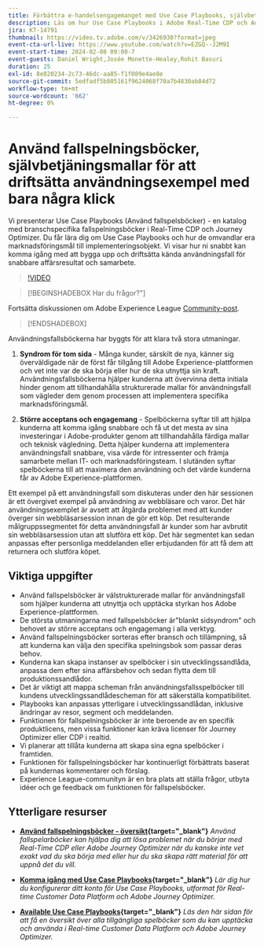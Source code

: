 ```yaml
---
title: Förbättra e-handelsengagemanget med Use Case Playbooks, självbetjäningsmallar för att driftsätta e-handelsanvändningsfall med bara några klick
description: Läs om hur Use Case Playbooks i Adobe Real-Time CDP och Adobe Journey Optimizer enkelt kan driftsättas och frigöra potentialen för e-handel.
jira: KT-14791
thumbnail: https://video.tv.adobe.com/v/3426930?format=jpeg
event-cta-url-live: https://www.youtube.com/watch?v=EZGQ--J2M9I
event-start-time: 2024-02-08 09:00-7
event-guests: Daniel Wright,Josée Monette-Healey,Rohit Basuri
duration: 25
exl-id: 8e820234-2c73-46dc-aa85-f1f089e4ae8e
source-git-commit: 5edfadf5b805161f9624068f70a7b4830ab84d72
workflow-type: tm+mt
source-wordcount: '662'
ht-degree: 0%

---
```


# Använd fallspelningsböcker, självbetjäningsmallar för att driftsätta användningsexempel med bara några klick

Vi presenterar Use Case Playbooks (Använd fallspelsböcker) - en katalog med branschspecifika fallspelningsböcker i Real-Time CDP och Journey Optimizer. Du får lära dig om Use Case Playbooks och hur de omvandlar era marknadsföringsmål till implementeringsobjekt. Vi visar hur ni snabbt kan komma igång med att bygga upp och driftsätta kända användningsfall för snabbare affärsresultat och samarbete.

>[!VIDEO](https://video.tv.adobe.com/v/3426930/?quality=12&learn=on)

>[!BEGINSHADEBOX Har du frågor?&quot;]

Fortsätta diskussionen om Adobe Experience League [Community-post](https://experienceleaguecommunities.adobe.com/t5/adobe-experience-platform/experience-league-live-post-session-discussion-use-case/m-p/651643#M488).

>[!ENDSHADEBOX]

Användningsfallsböckerna har byggts för att klara två stora utmaningar.

1. **Syndrom för tom sida** - Många kunder, särskilt de nya, känner sig överväldigade när de först får tillgång till Adobe Experience-plattformen och vet inte var de ska börja eller hur de ska utnyttja sin kraft. Användningsfallsböckerna hjälper kunderna att övervinna detta initiala hinder genom att tillhandahålla strukturerade mallar för användningsfall som vägleder dem genom processen att implementera specifika marknadsföringsmål.

1. **Större acceptans och engagemang** - Spelböckerna syftar till att hjälpa kunderna att komma igång snabbare och få ut det mesta av sina investeringar i Adobe-produkter genom att tillhandahålla färdiga mallar och teknisk vägledning.  Detta hjälper kunderna att implementera användningsfall snabbare, visa värde för intressenter och främja samarbete mellan IT- och marknadsföringsteam.  I slutänden syftar spelböckerna till att maximera den användning och det värde kunderna får av Adobe Experience-plattformen.

Ett exempel på ett användningsfall som diskuteras under den här sessionen är ett övergivet exempel på användning av webbläsare och varor. Det här användningsexemplet är avsett att åtgärda problemet med att kunder överger sin webbläsarsession innan de gör ett köp. Det resulterande målgruppssegmentet för detta användningsfall är kunder som har avbrutit sin webbläsarsession utan att slutföra ett köp. Det här segmentet kan sedan anpassas efter personliga meddelanden eller erbjudanden för att få dem att returnera och slutföra köpet.

## Viktiga uppgifter

* Använd fallspelsböcker är välstrukturerade mallar för användningsfall som hjälper kunderna att utnyttja och upptäcka styrkan hos Adobe Experience-plattformen.
* De största utmaningarna med fallspelsböcker är&quot;blankt sidsyndrom&quot; och behovet av större acceptans och engagemang i alla verktyg.
* Använd fallspelningsböcker sorteras efter bransch och tillämpning, så att kunderna kan välja den specifika spelningsbok som passar deras behov.
* Kunderna kan skapa instanser av spelböcker i sin utvecklingssandlåda, anpassa dem efter sina affärsbehov och sedan flytta dem till produktionssandlådor.
* Det är viktigt att mappa scheman från användningsfallsspelböcker till kundens utvecklingssandlådescheman för att säkerställa kompatibilitet.
* Playbooks kan anpassas ytterligare i utvecklingssandlådan, inklusive ändringar av resor, segment och meddelanden.
* Funktionen för fallspelningsböcker är inte beroende av en specifik produktlicens, men vissa funktioner kan kräva licenser för Journey Optimizer eller CDP i realtid.
* Vi planerar att tillåta kunderna att skapa sina egna spelböcker i framtiden.
* Funktionen för fallspelningsböcker har kontinuerligt förbättrats baserat på kundernas kommentarer och förslag.
* Experience League-communityn är en bra plats att ställa frågor, utbyta idéer och ge feedback om funktionen för fallspelsböcker.

## Ytterligare resurser

* **[Använd fallspelningsböcker - översikt](https://experienceleague.adobe.com/docs/experience-platform/use-case-playbooks/playbooks/overview.html){target="_blank"}**
  *Använd fallspelarböcker kan hjälpa dig att lösa problemet när du börjar med Real-Time CDP eller Adobe Journey Optimizer när du kanske inte vet exakt vad du ska börja med eller hur du ska skapa rätt material för att uppnå det du vill.*

* **[Komma igång med Use Case Playbooks](https://experienceleague.adobe.com/docs/experience-platform/use-case-playbooks/playbooks/get-started.html){target="_blank"}**
  *Lär dig hur du konfigurerar ditt konto för Use Case Playbooks, utformat för Real-time Customer Data Platform och Adobe Journey Optimizer.*

* **[Available Use Case Playbooks](https://experienceleague.adobe.com/docs/experience-platform/use-case-playbooks/playbooks/playbooks-list.html){target="_blank"}**
  *Läs den här sidan för att få en översikt över alla tillgängliga spelböcker som du kan upptäcka och använda i Real-time Customer Data Platform och Adobe Journey Optimizer.*